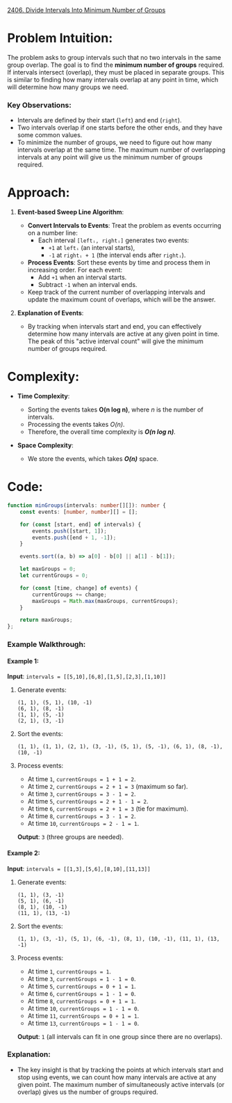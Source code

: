 [2406. Divide Intervals Into Minimum Number of Groups](https://leetcode.com/problems/divide-intervals-into-minimum-number-of-groups/)

# Problem Intuition:

The problem asks to group intervals such that no two intervals in the same group overlap. The goal is to find the **minimum number of groups** required. If intervals intersect (overlap), they must be placed in separate groups. This is similar to finding how many intervals overlap at any point in time, which will determine how many groups we need.

### Key Observations:

- Intervals are defined by their start (`left`) and end (`right`).
- Two intervals overlap if one starts before the other ends, and they have some common values.
- To minimize the number of groups, we need to figure out how many intervals overlap at the same time. The maximum number of overlapping intervals at any point will give us the minimum number of groups required.

# Approach:

1. **Event-based Sweep Line Algorithm**:
   - **Convert Intervals to Events**: Treat the problem as events occurring on a number line:
     - Each interval `[leftᵢ, rightᵢ]` generates two events:
       - `+1` at `leftᵢ` (an interval starts),
       - `-1` at `rightᵢ + 1` (the interval ends after `rightᵢ`).
   - **Process Events**: Sort these events by time and process them in increasing order. For each event:
     - Add `+1` when an interval starts.
     - Subtract `-1` when an interval ends.
   - Keep track of the current number of overlapping intervals and update the maximum count of overlaps, which will be the answer.

2. **Explanation of Events**:
   - By tracking when intervals start and end, you can effectively determine how many intervals are active at any given point in time. The peak of this "active interval count" will give the minimum number of groups required.

# Complexity:

- **Time Complexity**:
  - Sorting the events takes **O(n log n)**, where *n* is the number of intervals.
  - Processing the events takes *O(n)*.
  - Therefore, the overall time complexity is ***O(n log n)***.
  
- **Space Complexity**:
  - We store the events, which takes ***O(n)*** space.

# Code:

```typescript
function minGroups(intervals: number[][]): number {
    const events: [number, number][] = [];

    for (const [start, end] of intervals) {
        events.push([start, 1]);
        events.push([end + 1, -1]);
    }

    events.sort((a, b) => a[0] - b[0] || a[1] - b[1]);

    let maxGroups = 0;
    let currentGroups = 0;

    for (const [time, change] of events) {
        currentGroups += change;
        maxGroups = Math.max(maxGroups, currentGroups);
    }

    return maxGroups;
};

```

### Example Walkthrough:

#### Example 1:
**Input**: `intervals = [[5,10],[6,8],[1,5],[2,3],[1,10]]`

1. Generate events:
   ```
   (1, 1), (5, 1), (10, -1)
   (6, 1), (8, -1)
   (1, 1), (5, -1)
   (2, 1), (3, -1)
   ```
2. Sort the events:
   ```
   (1, 1), (1, 1), (2, 1), (3, -1), (5, 1), (5, -1), (6, 1), (8, -1), (10, -1)
   ```
3. Process events:
   - At time `1`, `currentGroups = 1 + 1 = 2`.
   - At time `2`, `currentGroups = 2 + 1 = 3` (maximum so far).
   - At time `3`, `currentGroups = 3 - 1 = 2`.
   - At time `5`, `currentGroups = 2 + 1 - 1 = 2`.
   - At time `6`, `currentGroups = 2 + 1 = 3` (tie for maximum).
   - At time `8`, `currentGroups = 3 - 1 = 2`.
   - At time `10`, `currentGroups = 2 - 1 = 1`.

   **Output**: `3` (three groups are needed).

#### Example 2:
**Input**: `intervals = [[1,3],[5,6],[8,10],[11,13]]`

1. Generate events:
   ```
   (1, 1), (3, -1)
   (5, 1), (6, -1)
   (8, 1), (10, -1)
   (11, 1), (13, -1)
   ```
2. Sort the events:
   ```
   (1, 1), (3, -1), (5, 1), (6, -1), (8, 1), (10, -1), (11, 1), (13, -1)
   ```
3. Process events:
   - At time `1`, `currentGroups = 1`.
   - At time `3`, `currentGroups = 1 - 1 = 0`.
   - At time `5`, `currentGroups = 0 + 1 = 1`.
   - At time `6`, `currentGroups = 1 - 1 = 0`.
   - At time `8`, `currentGroups = 0 + 1 = 1`.
   - At time `10`, `currentGroups = 1 - 1 = 0`.
   - At time `11`, `currentGroups = 0 + 1 = 1`.
   - At time `13`, `currentGroups = 1 - 1 = 0`.

   **Output**: `1` (all intervals can fit in one group since there are no overlaps).

### Explanation:

- The key insight is that by tracking the points at which intervals start and stop using events, we can count how many intervals are active at any given point. The maximum number of simultaneously active intervals (or overlap) gives us the number of groups required.